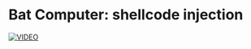 # Bat Computer: shellcode injection
[![VIDEO](https://img.youtube.com/vi/NZfqLFuffYY/0.jpg)](https://youtu.be/NZfqLFuffYY "Bat Computer [easy]: HackTheBox Pwn Challenge (shellcode injection)")